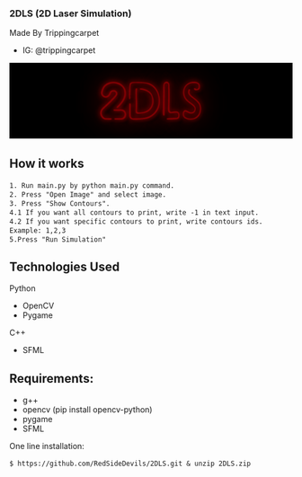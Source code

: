 ### 2DLS (2D Laser Simulation)
Made By Trippingcarpet
- IG: @trippingcarpet

![output_HyoIRD](https://github.com/RedSideDevils/2DLS/blob/main/logo.gif)

## How it works
```
1. Run main.py by python main.py command.
2. Press "Open Image" and select image.
3. Press "Show Contours".
4.1 If you want all contours to print, write -1 in text input.
4.2 If you want specific contours to print, write contours ids. Example: 1,2,3
5.Press "Run Simulation"
```
## Technologies Used
Python
- OpenCV
- Pygame

C++
- SFML



## Requirements:
- g++
- opencv (pip install opencv-python)
- pygame
- SFML

One line installation:
```
$ https://github.com/RedSideDevils/2DLS.git & unzip 2DLS.zip
```

